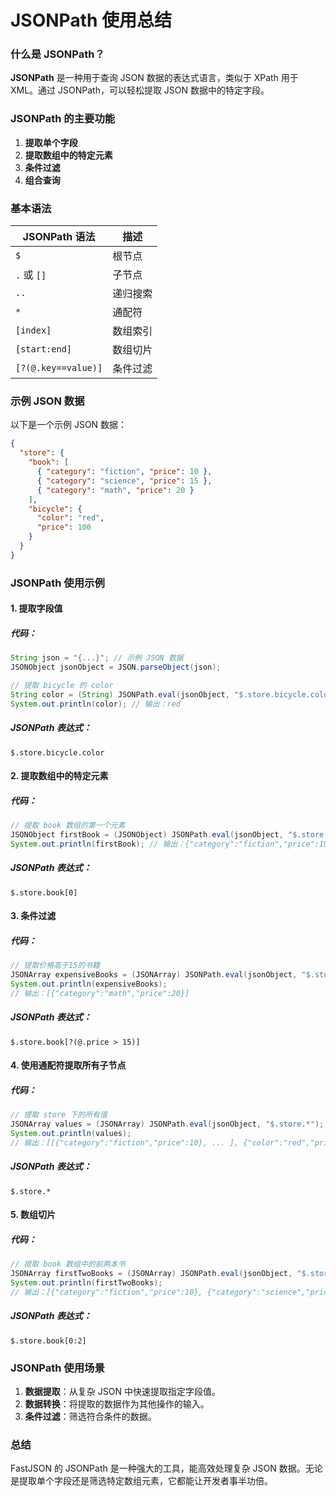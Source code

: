 # JSONPath 使用总结

### 什么是 JSONPath？
**JSONPath** 是一种用于查询 JSON 数据的表达式语言，类似于 XPath 用于 XML。通过 JSONPath，可以轻松提取 JSON 数据中的特定字段。

### JSONPath 的主要功能
1. **提取单个字段**  
2. **提取数组中的特定元素**  
3. **条件过滤**  
4. **组合查询**  

### 基本语法
| JSONPath 语法      | 描述                                |
|--------------------|-------------------------------------|
| `$`                | 根节点                              |
| `.` 或 `[]`        | 子节点                              |
| `..`               | 递归搜索                            |
| `*`                | 通配符                              |
| `[index]`          | 数组索引                            |
| `[start:end]`      | 数组切片                            |
| `[?(@.key==value)]`| 条件过滤                            |

### 示例 JSON 数据
以下是一个示例 JSON 数据：

```json
{
  "store": {
    "book": [
      { "category": "fiction", "price": 10 },
      { "category": "science", "price": 15 },
      { "category": "math", "price": 20 }
    ],
    "bicycle": {
      "color": "red",
      "price": 100
    }
  }
}
```

### JSONPath 使用示例

#### 1. 提取字段值
##### 代码：
```java
String json = "{...}"; // 示例 JSON 数据
JSONObject jsonObject = JSON.parseObject(json);

// 提取 bicycle 的 color
String color = (String) JSONPath.eval(jsonObject, "$.store.bicycle.color");
System.out.println(color); // 输出：red
```
##### JSONPath 表达式：
`$.store.bicycle.color`

#### 2. 提取数组中的特定元素
##### 代码：
```java
// 提取 book 数组的第一个元素
JSONObject firstBook = (JSONObject) JSONPath.eval(jsonObject, "$.store.book[0]");
System.out.println(firstBook); // 输出：{"category":"fiction","price":10}
```
##### JSONPath 表达式：
`$.store.book[0]`

#### 3. 条件过滤
##### 代码：
```java
// 提取价格高于15的书籍
JSONArray expensiveBooks = (JSONArray) JSONPath.eval(jsonObject, "$.store.book[?(@.price > 15)]");
System.out.println(expensiveBooks); 
// 输出：[{"category":"math","price":20}]
```
##### JSONPath 表达式：
`$.store.book[?(@.price > 15)]`

#### 4. 使用通配符提取所有子节点
##### 代码：
```java
// 提取 store 下的所有值
JSONArray values = (JSONArray) JSONPath.eval(jsonObject, "$.store.*");
System.out.println(values);
// 输出：[[{"category":"fiction","price":10}, ... ], {"color":"red","price":100}]
```
##### JSONPath 表达式：
`$.store.*`

#### 5. 数组切片
##### 代码：
```java
// 提取 book 数组中的前两本书
JSONArray firstTwoBooks = (JSONArray) JSONPath.eval(jsonObject, "$.store.book[0:2]");
System.out.println(firstTwoBooks); 
// 输出：[{"category":"fiction","price":10}, {"category":"science","price":15}]
```
##### JSONPath 表达式：
`$.store.book[0:2]`

### JSONPath 使用场景
1. **数据提取**：从复杂 JSON 中快速提取指定字段值。
2. **数据转换**：将提取的数据作为其他操作的输入。
3. **条件过滤**：筛选符合条件的数据。

### 总结
FastJSON 的 JSONPath 是一种强大的工具，能高效处理复杂 JSON 数据。无论是提取单个字段还是筛选特定数组元素，它都能让开发者事半功倍。




